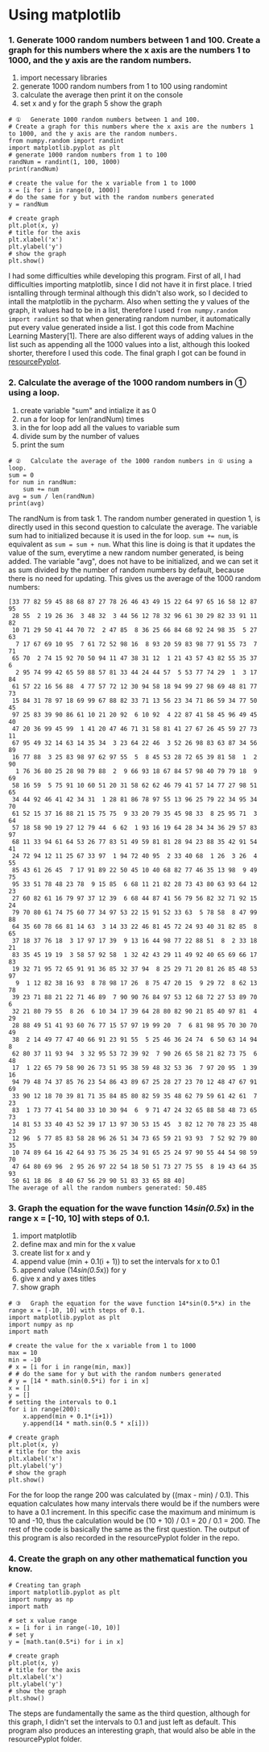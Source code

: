 # Using matplotlib

### 1. Generate 1000 random numbers between 1 and 100. Create a graph for this numbers where the x axis are the numbers 1 to 1000, and the y axis are the random numbers.

1. import necessary libraries 
2. generate 1000 random numbers from 1 to 100 using randomint
3. calculate the average then print it on the console 
4. set x and y for the graph
5 show the graph 

```
# ① 　Generate 1000 random numbers between 1 and 100.
# Create a graph for this numbers where the x axis are the numbers 1 to 1000, and the y axis are the random numbers.
from numpy.random import randint
import matplotlib.pyplot as plt
# generate 1000 random numbers from 1 to 100
randNum = randint(1, 100, 1000)
print(randNum)

# create the value for the x variable from 1 to 1000
x = [i for i in range(0, 1000)]
# do the same for y but with the random numbers generated
y = randNum

# create graph
plt.plot(x, y)
# title for the axis
plt.xlabel('x')
plt.ylabel('y')
# show the graph
plt.show()
```
I had some difficulties while developing this program. First of all, I had difficulties importing matplotlib, since I did not have it in first place. I tried isntalling through terminal although this didn't also work, so I decided to intall the matplotlib in the pycharm. Also when setting the y values of the graph, it values had to be in a list, therefore I used `from numpy.random import randint` so that when generating random number, it automatically put every value generated inside a list. I got this code from Machine Learning Mastery[1]. There are also different ways of adding values in the list such as appending all the 1000 values into a list, although this looked shorter, therefore I used this code. The final graph I got can be found in [resourcePyplot](#resourcePyplot).

### 2. Calculate the average of the 1000 random numbers in ① using a loop.

1. create variable "sum" and intialize it as 0
3. run a for loop for len(randNum) times
4. in the for loop add all the values to variable sum
5. divide sum by the number of values
6. print the sum

```
# ②　 Calculate the average of the 1000 random numbers in ① using a loop.
sum = 0
for num in randNum:
    sum += num
avg = sum / len(randNum)
print(avg)
```

The randNum is from task 1. The random number generated in question 1, is directly used in this second question to calculate the average. The variable sum had to initialized because it is used in the for loop. `sum += num`, is equivalent as `sum = sum + num`. What this line is doing is that it updates the value of the sum, everytime a new random number generated, is being added. The variable "avg", does not have to be initialized, and we can set it as sum divided by the number of random numbers by default, because there is no need for updating. This gives us the average of the 1000 random numbers: 

```
[33 77 82 59 45 88 68 87 27 78 26 46 43 49 15 22 64 97 65 16 58 12 87 95
 28 55  2 19 26 36  3 48 32  3 44 56 12 78 32 96 61 30 29 82 33 91 11 82
 10 71 29 50 41 44 70 72  2 47 85  8 36 25 66 84 68 92 24 98 35  5 27 63
  7 17 67 69 10 95  7 61 72 52 98 16  8 93 20 59 83 98 77 91 55 73  7 71
 65 70  2 74 15 92 70 50 94 11 47 38 31 12  1 21 43 57 43 82 55 35 37  6
  2 95 74 99 42 65 59 88 57 81 33 44 24 44 57  5 53 77 74 29  1  3 17 84
 61 57 22 16 56 88  4 77 57 72 12 30 94 58 18 94 99 27 98 69 48 81 77 73
 15 84 31 78 97 18 69 99 67 88 82 33 71 13 56 23 34 71 86 59 34 77 50 45
 97 25 83 39 90 86 61 10 21 20 92  6 10 92  4 22 87 41 58 45 96 49 45 40
 47 20 36 99 45 99  1 41 20 47 46 71 31 58 81 41 27 67 26 45 59 27 73 11
 67 95 49 32 14 63 14 35 34  3 23 64 22 46  3 52 26 98 83 63 87 34 56 89
 16 77 88  3 25 83 98 97 62 97 55  5  8 45 53 28 72 65 39 81 58  1  2 90
  1 76 36 80 25 28 98 79 88  2  9 66 93 18 67 84 57 98 40 79 79 18  9 69
 58 16 59  5 75 91 10 60 51 20 31 58 62 62 46 79 41 57 14 77 27 98 51 65
 34 44 92 46 41 42 34 31  1 28 81 86 78 97 55 13 96 25 79 22 34 95 34 70
 61 52 15 37 16 88 21 15 75 75  9 33 20 79 35 45 98 33  8 25 95 71  3 64
 57 18 58 90 19 27 12 79 44  6 62  1 93 16 19 64 28 34 34 36 29 57 83 97
 68 11 33 94 61 64 53 26 77 83 51 49 59 81 81 28 94 23 88 35 42 91 54 41
 24 72 94 12 11 25 67 33 97  1 94 72 40 95  2 33 40 68  1 26  3 26  4 55
 85 43 61 26 45  7 17 91 89 22 50 45 10 40 68 82 77 46 35 13 98  9 49 75
 95 33 51 78 48 23 78  9 15 85  6 68 11 21 82 28 73 43 80 63 93 64 12 23
 27 60 82 61 16 79 97 37 12 39  6 68 44 87 41 56 79 56 82 32 71 92 15 24
 79 70 80 61 74 75 60 77 34 97 53 22 15 91 52 33 63  5 78 58  8 47 99 88
 64 35 60 78 66 81 14 63  3 14 33 22 46 81 45 72 24 93 40 31 82 85  8 65
 37 18 37 76 18  3 17 97 17 39  9 13 16 44 98 77 22 88 51  8  2 33 18 21
 83 35 45 19 19  3 58 57 92 58  1 32 42 43 29 11 49 92 40 65 69 66 17 83
 19 32 71 95 72 65 91 91 36 85 32 37 94  8 25 29 71 20 81 26 85 48 53 97
  9  1 12 82 38 16 93  8 78 98 17 26  8 75 47 20 15  9 29 72  8 62 13 78
 39 23 71 88 21 22 71 46 89  7 90 90 76 84 97 53 12 68 72 27 53 89 70  6
 32 21 80 79 55  8 26  6 10 34 17 39 64 28 80 82 90 21 85 40 97 81  4 29
 28 88 49 51 41 93 60 76 77 15 57 97 19 99 20  7  6 81 98 95 70 30 70 49
 38  2 14 49 77 47 40 66 91 23 91 55  5 25 46 36 24 74  6 50 63 14 94  8
 62 80 37 11 93 94  3 32 95 53 72 39 92  7 90 26 65 58 21 82 73 75  6 48
 17  1 22 65 79 58 90 26 73 51 95 38 59 48 32 53 36  7 97 20 95  1 39 16
 94 79 48 74 37 85 76 23 54 86 43 89 67 25 28 27 23 70 12 48 47 67 91 69
 33 90 12 18 70 39 81 71 35 84 85 80 82 59 35 48 62 79 59 61 42 61  7 23
 83  1 73 77 41 54 80 33 10 30 94  6  9 71 47 24 32 65 88 58 48 73 65 73
 14 81 53 33 40 43 52 39 17 13 97 30 53 15 45  3 82 12 70 78 23 35 48 23
 12 96  5 77 85 83 58 28 96 26 51 34 73 65 59 21 93 93  7 52 92 79 80 35
 10 74 89 64 16 42 64 93 75 36 25 34 91 65 25 24 97 90 55 44 54 98 59 70
 47 64 80 69 96  2 95 26 97 22 54 18 50 51 73 27 75 55  8 19 43 64 35 93
 50 61 18 86  8 40 67 56 29 90 51 83 33 65 88 40]
The average of all the random numbers generated: 50.485
```

### 3. Graph the equation for the wave function 14*sin(0.5*x) in the range x = [-10, 10] with steps of 0.1.

1. import matplotlib
2. define max and min for the x value 
3. create list for x and y 
4. append value (min + 0.1(i + 1)) to set the intervals for x to 0.1
5. append value (14*sin(0.5*x)) for y 
6. give x and y axes titles
7. show graph 

``` 
# ③ 　Graph the equation for the wave function 14*sin(0.5*x) in the range x = [-10, 10] with steps of 0.1.
import matplotlib.pyplot as plt
import numpy as np
import math

# create the value for the x variable from 1 to 1000
max = 10
min = -10
# x = [i for i in range(min, max)]
# # do the same for y but with the random numbers generated
# y = [14 * math.sin(0.5*i) for i in x]
x = []
y = []
# setting the intervals to 0.1
for i in range(200):
    x.append(min + 0.1*(i+1))
    y.append(14 * math.sin(0.5 * x[i]))

# create graph
plt.plot(x, y)
# title for the axis
plt.xlabel('x')
plt.ylabel('y')
# show the graph
plt.show()
```

For the for loop the range 200 was calculated by ((max - min) / 0.1). This equation calculates how many intervals there would be if the numbers were to have a 0.1 increment. In this specific case the maximum and minimum is 10 and -10, thus the calculation would be (10 + 10) / 0.1 = 20 / 0.1 = 200. The rest of the code is basically the same as the first question. The output of this program is also recorded in the resourcePyplot folder in the repo. 

### 4. Create the graph on any other mathematical function you know. 
```
# Creating tan graph
import matplotlib.pyplot as plt
import numpy as np
import math

# set x value range
x = [i for i in range(-10, 10)]
# set y
y = [math.tan(0.5*i) for i in x]

# create graph
plt.plot(x, y)
# title for the axis
plt.xlabel('x')
plt.ylabel('y')
# show the graph
plt.show()
```

The steps are fundamentally the same as the third question, although for this graph, I didn't set the intervals to 0.1 and just left as default. This program also produces an interesting graph, that would also be able in the resourcePyplot folder.



